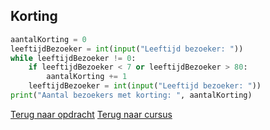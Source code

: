 ## Korting

```python
aantalKorting = 0
leeftijdBezoeker = int(input("Leeftijd bezoeker: "))
while leeftijdBezoeker != 0:
    if leeftijdBezoeker < 7 or leeftijdBezoeker > 80:
        aantalKorting += 1
    leeftijdBezoeker = int(input("Leeftijd bezoeker: "))
print("Aantal bezoekers met korting: ", aantalKorting)
```

[Terug naar opdracht](/taken/korting.html)
[Terug naar cursus](/17_nognesten.html)